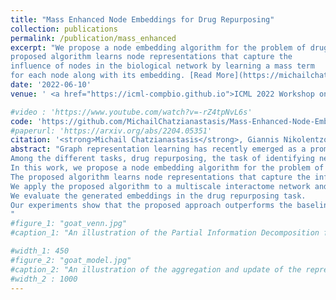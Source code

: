 ```yaml
---
title: "Mass Enhanced Node Embeddings for Drug Repurposing"
collection: publications
permalink: /publication/mass_enhanced
excerpt: "We propose a node embedding algorithm for the problem of drug repurposing. The
proposed algorithm learns node representations that capture the
influence of nodes in the biological network by learning a mass term
for each node along with its embedding. [Read More](https://michailchatzianastasis.github.io/publication/mass_enhanced)"
date: '2022-06-10'
venue: ' <a href="https://icml-compbio.github.io">ICML 2022 Workshop on Computational Biology</a> and  <a href="https://hilab.di.ionio.gr/setn2022"> 12th EETN Conference on Artificial Intelligence (SETN 2022)</a> '

#video : 'https://www.youtube.com/watch?v=-rZ4tpNvL6s'
code: 'https://github.com/MichailChatzianastasis/Mass-Enhanced-Node-Embeddings-for-Drug-Repurposing'
#paperurl: 'https://arxiv.org/abs/2204.05351'
citation: '<strong>Michail Chatzianastasis</strong>, Giannis Nikolentzos, Michalis Vazirgiannis'
abstract: "Graph representation learning has recently emerged as a promising approach to solve pharmacological tasks by modeling biological networks.
Among the different tasks, drug repurposing, the task of identifying new uses for approved or investigational drugs, has attracted a lot of attention recently.
In this work, we propose a node embedding algorithm for the problem of drug repurposing.
The proposed algorithm learns node representations that capture the influence of nodes in the biological network by learning a mass term for each node along with its embedding.
We apply the proposed algorithm to a multiscale interactome network and embed its nodes (i.e. proteins, drugs, diseases and biological functions) into a low-dimensional space.
We evaluate the generated embeddings in the drug repurposing task.
Our experiments show that the proposed approach outperforms the baselines and offers an improvement of 53.33% in average precision over typical walk-based embedding approaches.
"
#figure_1: "goat_venn.jpg"
#caption_1: "An illustration of the Partial Information Decomposition for the case of one central node and two neighbors. The blue and the red circle represent the mutual information provided by the two neighbors about the central node. Each of these mutual information terms contains two atomic parts: $I(u:v_1)$ consists of the unique information in the $v_1$ neighbor $(U_{v_1}$, blue patch) and the information shared with $v_2$ neighbor ($R$, purple patch). Similarly, $I(u:v_2)$ consists of the unique information in $v_2$ neighbor ($U_{v_2}$, red patch) and again the shared information $R$.  The joint mutual information $I(u : v_1,v_2)$ is represented by the yellow box encompassing the inner two circles. $I(u : v_1,v_2)$ consists of four elements: the unique information in $v_1$ neighbor, the unique information in $v_2$ neighbor, the redundant information among the two neighbors and additionally the synergistic information, $I(u : v_1,v_2) = U_{v_1} + U_{v_2} + R + S $" 

#width_1: 450
#figure_2: "goat_model.jpg"
#caption_2: "An illustration of the aggregation and update of the representation of node $v_i$ using a GOAT layer.<br> A self-attention mechanism is used in order to obtain a ranking between the nodes of the neighborhood and then the ordered neighborhood is given as input into a sequence model (LSTM) to produce the updated representation of node $v_i$."
#width_2 : 1000
---
```


